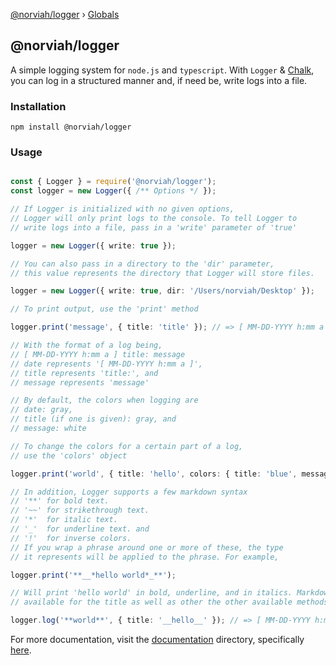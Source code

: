 [@norviah/logger](README.md) › [Globals](globals.md)

## @norviah/logger

A simple logging system for `node.js` and `typescript`. With `Logger` & [Chalk](https://www.npmjs.com/package/chalk), you can log in a structured manner and, if need be, write logs into a file.

### Installation

`npm install @norviah/logger`

### Usage

```typescript

const { Logger } = require('@norviah/logger');
const logger = new Logger({ /** Options */ });

// If Logger is initialized with no given options,
// Logger will only print logs to the console. To tell Logger to
// write logs into a file, pass in a 'write' parameter of 'true'

logger = new Logger({ write: true });

// You can also pass in a directory to the 'dir' parameter,
// this value represents the directory that Logger will store files.

logger = new Logger({ write: true, dir: '/Users/norviah/Desktop' });

// To print output, use the 'print' method

logger.print('message', { title: 'title' }); // => [ MM-DD-YYYY h:mm a ] title: message

// With the format of a log being,
// [ MM-DD-YYYY h:mm a ] title: message
// date represents '[ MM-DD-YYYY h:mm a ]',
// title represents 'title:', and
// message represents 'message'

// By default, the colors when logging are
// date: gray,
// title (if one is given): gray, and
// message: white

// To change the colors for a certain part of a log,
// use the 'colors' object

logger.print('world', { title: 'hello', colors: { title: 'blue', message: 'red', date: 'yellow' } }); // => (yellow)[ MM-DD-YYYY h:mm a ](/yellow) (blue)hello:(/blue) (red)world(/red)

// In addition, Logger supports a few markdown syntax
// '**' for bold text.
// '~~' for strikethrough text.
// '*'  for italic text.
// '_'  for underline text. and
// '!'  for inverse colors.
// If you wrap a phrase around one or more of these, the type
// it represents will be applied to the phrase. For example,

logger.print('**__*hello world*_**');

// Will print 'hello world' in bold, underline, and in italics. Markdown syntax is also
// available for the title as well as other the other available methods.

logger.log('**world**', { title: '__hello__' }); // => [ MM-DD-YYYY h:mm a ] (underline)hello(/underline): (bold)world(/bold)

```

For more documentation, visit the [documentation](https://github.com/Norviah/logger/blob/master/docs) directory, specifically [here](https://github.com/Norviah/logger/blob/master/docs/classes/_index_.logger.md).
